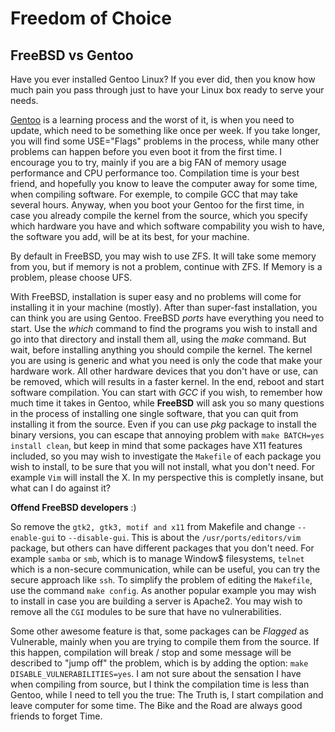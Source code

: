 # Freedom of Choice 

## FreeBSD vs Gentoo

Have you ever installed Gentoo Linux? If you ever did, then you know how much pain you pass through just to have your Linux box ready to serve your needs. 

[Gentoo](./blog/distros/gentoo.md) is a learning process and the worst of it, is when you need to update, which need to be something like once per week. If you take longer, you will find some USE="Flags" problems in the process, while many other problems can happen before you even boot it from the first time. I encourage you to try, mainly if you are a big FAN of memory usage performance and CPU performance too. Compilation time is your best friend, and hopefully you know to leave the computer away for some time, when compiling software. For exemple, to compile GCC that may take several hours. Anyway, when you boot your Gentoo for the first time, in case you already compile the kernel from the source, which you specify which hardware you have and which software compability you wish to have, the software you add, will be at its best, for your machine. 

By default in FreeBSD, you may wish to use ZFS. It will take some memory from you, but if memory is not a problem, continue with ZFS. If Memory is a problem, please choose UFS. 

With FreeBSD, installation is super easy and no problems will come for installing it in your machine (mostly). After than super-fast installation, you can think you are using Gentoo. FreeBSD *ports* have everything you need to start. Use the *which* command to find the programs you wish to install and go into that directory and install them all, using the *make* command. But wait, before installing anything you should compile the kernel. The kernel you are using is generic and what you need is only the code that make your hardware work. All other hardware devices that you don't have or use, can be removed, which will results in a faster kernel. In the end, reboot and start software compilation. You can start with *GCC* if you wish, to remember how much time it takes in Gentoo, while **FreeBSD** will ask you so many questions in the process of installing one single software, that you can quit from installing it from the source. Even if you can use *pkg* package to install the binary versions, you can escape that annoying problem with `make BATCH=yes install clean`, but keep in mind that some packages have X11 features included, so you may wish to investigate the `Makefile` of each package you wish to install, to be sure that you will not install, what you don't need. For example `Vim` will install the X. In my perspective this is completly insane, but what can I do against it? 

**Offend FreeBSD developers** :)  

 So remove the `gtk2, gtk3, motif and x11` from Makefile and change `--enable-gui` to `--disable-gui`.  This is about the `/usr/ports/editors/vim` package, but others can have different packages that you don't need. For example `samba` or `smb`, which is to manage Window$ filesystems, `telnet` which is a non-secure communication, while can be useful, you can try the secure approach like `ssh`. To simplify the problem of editing the `Makefile`, use the command `make config`. As another popular example you may wish to install in case you are building a server is Apache2. You may wish to remove all the `CGI` modules to be sure that have no vulnerabilities. 

Some other awesome feature is that, some packages can be *Flagged* as Vulnerable, mainly when you are trying to compile them from the source. If this happen, compilation will break / stop and some message will be described to "jump off" the problem, which is by adding the option: `make DISABLE_VULNERABILITIES=yes`. I am not sure about the sensation I have when compiling from source, but I think the compilation time is less than Gentoo, while I need to tell you the true: The Truth is, I start compilation and leave computer for some time. The Bike and the Road are always good friends to forget Time. 
